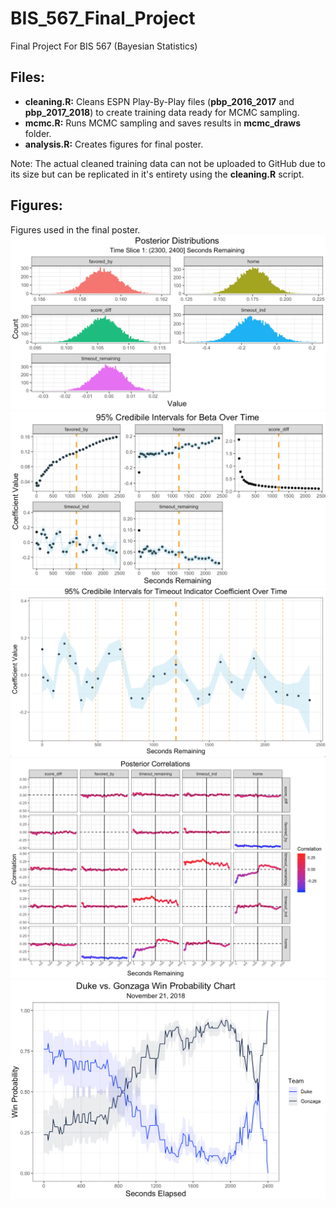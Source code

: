 # BIS_567_Final_Project
Final Project For BIS 567 (Bayesian Statistics)

## Files:
* __cleaning.R:__ Cleans ESPN Play-By-Play files (__pbp_2016_2017__ and __pbp_2017_2018__) to create training data ready for MCMC sampling.
* __mcmc.R:__ Runs MCMC sampling and saves results in __mcmc_draws__ folder.
* __analysis.R:__ Creates figures for final poster.

Note: The actual cleaned training data can not be uploaded to GitHub due to its size but can be replicated in it's entirety using the __cleaning.R__ script.

## Figures:
Figures used in the final poster.
![posteriors](Documents/Fall%202018/BIS%20567/Final%20Project/figures/posteriors.png)
![credible_intervals](Documents/Fall%202018/BIS%20567/Final%20Project/figures/credible_intervals.png)
![timeout_effect](Documents/Fall%202018/BIS%20567/Final%20Project/figures/timeout_effect.png)
![posterior_correlations](Documents/Fall%202018/BIS%20567/Final%20Project/figures/posterior_correlation.png)
![wp_chart](Documents/Fall%202018/BIS%20567/Final%20Project/figures/wp_chart.png)
